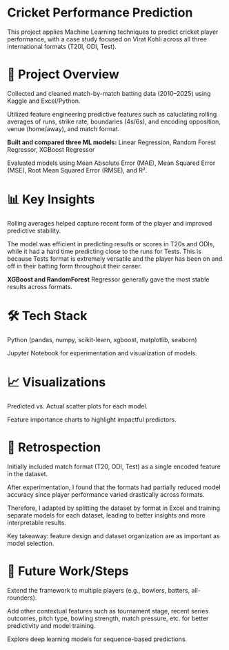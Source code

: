 # Cricket Performance Prediction
This project applies Machine Learning techniques to predict cricket player performance, with a case study focused on Virat Kohli across all three international formats (T20I, ODI, Test).

# 🔎 Project Overview

Collected and cleaned match-by-match batting data (2010–2025) using Kaggle and Excel/Python.

Utilized feature engineering predictive features such as caluclating rolling averages of runs, strike rate, boundaries (4s/6s), and encoding opposition, venue (home/away), and match format.

**Built and compared three ML models:** Linear Regression, Random Forest Regressor, XGBoost Regressor

Evaluated models using Mean Absolute Error (MAE), Mean Squared Error (MSE), Root Mean Squared Error (RMSE), and R².

# 📊 Key Insights

Rolling averages helped capture recent form of the player and improved predictive stability.

The model was efficient in predicting results or scores in T20s and ODIs, while it had a hard time predicting close to the runs for Tests. This is because Tests format is extremely versatile and the player has been on and off in their batting form throughout their career.

**XGBoost and RandomForest** Regressor generally gave the most stable results across formats.

# 🛠️ Tech Stack

Python (pandas, numpy, scikit-learn, xgboost, matplotlib, seaborn)

Jupyter Notebook for experimentation and visualization of models.

# 📈 Visualizations

Predicted vs. Actual scatter plots for each model.

Feature importance charts to highlight impactful predictors.

# 🔄 Retrospection

Initially included match format (T20, ODI, Test) as a single encoded feature in the dataset.

After experimentation, I found that the formats had partially reduced model accuracy since player performance varied drastically across formats.

Therefore, I adapted by splitting the dataset by format in Excel and training separate models for each dataset, leading to better insights and more interpretable results.

Key takeaway: feature design and dataset organization are as important as model selection.

# 🚀 Future Work/Steps

Extend the framework to multiple players (e.g., bowlers, batters, all-rounders).

Add other contextual features such as tournament stage, recent series outcomes, pitch type, bowling strength, match pressure, etc. for better predictivity and model training.

Explore deep learning models for sequence-based predictions.
